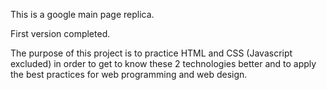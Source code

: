 This is a google main page replica.

First version completed.

The purpose of this project is to practice HTML and CSS (Javascript excluded) in order to get to know these 2 technologies better and to apply the best practices for web programming and web design.
